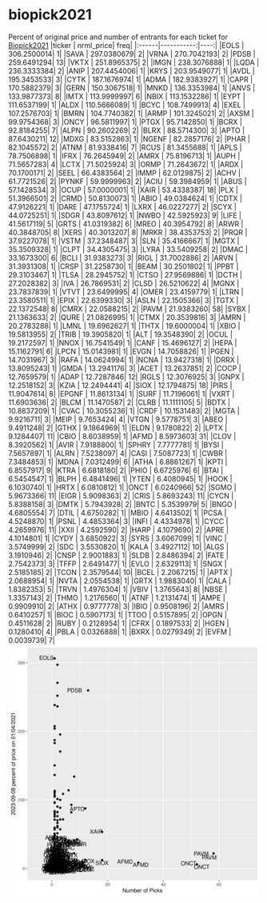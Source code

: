 # biopick2021
Percent of original price and number of entrants for each ticket for [Biopick2021](https://twitter.com/hashtag/Biopick2021)
|ticker |  nrml_price| freq|
|:------|-----------:|----:|
|EOLS   | 306.2500014|    1|
|SAVA   | 297.0380679|    2|
|VRNA   | 270.7042193|    2|
|PDSB   | 259.6491294|   13|
|VKTX   | 251.8965375|    2|
|IMGN   | 238.3076888|    1|
|LQDA   | 236.3333384|    2|
|ANIP   | 207.4454006|    1|
|KRYS   | 203.9549077|    1|
|AVDL   | 195.3453533|    3|
|CYTK   | 187.1676974|    1|
|ADMA   | 182.9383927|    1|
|CAPR   | 170.5882379|    3|
|GERN   | 150.3067518|    1|
|MNKD   | 136.3353984|    1|
|ANVS   | 133.9877373|    8|
|IMTX   | 113.9999997|    6|
|NBIX   | 113.1532286|    1|
|EYPT   | 111.6537199|    1|
|ALDX   | 110.5666089|    1|
|BCYC   | 108.7499913|    4|
|EXEL   | 107.2576703|    1|
|BMRN   | 104.7740382|    1|
|ARMP   | 101.3245021|    2|
|AXSM   |  99.9754368|    3|
|ONCY   |  96.5811997|    1|
|PTGX   |  95.7142850|    1|
|BCRX   |  92.8184255|    7|
|ALPN   |  90.2602269|    2|
|BLRX   |  88.5714300|    3|
|APTO   |  87.6430211|   12|
|MDXG   |  83.5152863|    1|
|NGENF  |  82.2857176|    2|
|PHAR   |  82.1045572|    2|
|ATNM   |  81.9338416|    7|
|RCUS   |  81.3455688|    1|
|APLS   |  78.7506898|    1|
|IFRX   |  76.2645949|    2|
|AMRX   |  75.8196713|    1|
|AUPH   |  71.5657283|    4|
|LCTX   |  71.5025924|    3|
|ORMP   |  71.2643672|    1|
|ARDX   |  70.1700171|    2|
|SEEL   |  66.4383564|    2|
|IMMP   |  62.0129875|    2|
|ACHV   |  61.7721526|    2|
|PYNKF  |  59.9999963|    2|
|ACIU   |  59.3984959|    1|
|ABUS   |  57.1428534|    3|
|OCUP   |  57.0000001|    1|
|XAIR   |  53.4338387|   18|
|PLX    |  51.3966501|    2|
|CRMD   |  50.8130073|    1|
|ABIO   |  49.0384624|    1|
|CDTX   |  47.9126221|    1|
|DARE   |  47.1755724|    1|
|LXRX   |  46.0227277|    2|
|SCYX   |  44.0725251|    1|
|SDGR   |  43.8097612|    1|
|NWBO   |  42.5925923|    9|
|LIFE   |  41.5617119|    5|
|GRTS   |  41.0319382|    6|
|MREO   |  40.3954792|    8|
|ARWR   |  40.3848705|    8|
|XERS   |  40.3013207|    8|
|MRKR   |  38.4353753|    2|
|PRQR   |  37.9227078|    1|
|VSTM   |  37.2348487|    3|
|SLN    |  35.4166667|    1|
|MGTX   |  35.3509328|    1|
|CLPT   |  34.4305475|    3|
|LYRA   |  33.5409258|    2|
|DMAC   |  33.1673300|    6|
|BCLI   |  31.9383273|    3|
|RIGL   |  31.7002886|    2|
|ARVN   |  31.3931308|    1|
|CRSP   |  31.2258730|    1|
|BEAM   |  30.2501802|    1|
|PPBT   |  29.3103467|    1|
|TLSA   |  28.2945752|    1|
|CTSO   |  27.9569886|    1|
|DCTH   |  27.2028382|    3|
|IVA    |  26.7869531|    2|
|CLSD   |  26.5210622|    4|
|MGNX   |  23.7837839|    1|
|VTVT   |  23.6499995|    4|
|OMER   |  23.4159779|    1|
|LTRN   |  23.3580511|    1|
|EPIX   |  22.6399330|    3|
|ASLN   |  22.1505366|    3|
|TGTX   |  22.1372548|    8|
|CMRX   |  22.0588215|    2|
|PAVM   |  21.9383260|   58|
|SYBX   |  21.1363633|    2|
|QURE   |  21.0826995|    1|
|CTMX   |  20.3539816|    3|
|AMRN   |  20.2783288|    1|
|LMNL   |  19.6962627|    1|
|THTX   |  19.6000004|    1|
|XBIO   |  19.5813955|    2|
|TRIB   |  19.3905820|    1|
|ALT    |  19.3548390|    2|
|OCUL   |  19.2172597|    1|
|NNOX   |  16.7541549|    1|
|CANF   |  15.4696127|    2|
|HEPA   |  15.1162791|    6|
|LPCN   |  15.0143981|    1|
|EVGN   |  14.7058826|    1|
|PGEN   |  14.7031967|    3|
|RAFA   |  14.0624994|    1|
|NCNA   |  13.9427318|    1|
|DRRX   |  13.8095243|    1|
|GMDA   |  13.2941176|    3|
|ACET   |  13.2637851|    2|
|COCP   |  12.7659579|    1|
|ADAP   |  12.7287846|   12|
|RGLS   |  12.3076925|    3|
|GNPX   |  12.2518152|    3|
|KZIA   |  12.2494441|    4|
|SIOX   |  12.1794875|   18|
|PIRS   |  11.9047614|    8|
|EPGNF  |  11.8613134|    1|
|SURF   |  11.7196061|    1|
|VXRT   |  11.6903636|    2|
|BLCM   |  11.1470587|    2|
|CLRB   |  11.1111105|    5|
|BDTX   |  10.8837209|    1|
|CVAC   |  10.3055236|    1|
|CRDF   |  10.1531483|    2|
|MGTA   |   9.9216711|    3|
|MEIP   |   9.7653424|    4|
|VTGN   |   9.5778751|    3|
|ABEO   |   9.4911248|    2|
|GTHX   |   9.1864969|    1|
|ELDN   |   9.1780822|    2|
|LPTX   |   9.1284407|   11|
|CBIO   |   8.6038959|    1|
|AFMD   |   8.5973603|   31|
|CLOV   |   8.3920562|    1|
|AVIR   |   7.9188800|    1|
|SPHRY  |   7.7777781|    1|
|BYSI   |   7.5657897|    1|
|ALRN   |   7.5238097|    4|
|CASI   |   7.5087723|    1|
|CWBR   |   7.3484853|    1|
|MDNA   |   7.0312499|    6|
|ATHA   |   6.8861267|    1|
|KPTI   |   6.8557917|    9|
|KTRA   |   6.6818180|    2|
|PHIO   |   6.6725976|    6|
|BTAI   |   6.5454547|    1|
|BLPH   |   6.4841496|    1|
|YTEN   |   6.4080945|    1|
|HOOK   |   6.1030740|    1|
|HRTX   |   6.0810812|    1|
|ONCT   |   6.0240966|   52|
|SGMO   |   5.9673366|   11|
|EIGR   |   5.9098363|    2|
|CRIS   |   5.8693243|   11|
|CYCN   |   5.8388158|    3|
|DMTK   |   5.7943928|    2|
|BNTC   |   5.3539979|    5|
|BNGO   |   4.6805554|    7|
|DTIL   |   4.6750282|    1|
|MBIO   |   4.6413502|    1|
|PCSA   |   4.5248870|    1|
|PSNL   |   4.4853364|    3|
|INFI   |   4.4334978|    1|
|CYCC   |   4.2659976|   11|
|XXII   |   4.2592590|    2|
|HARP   |   4.1079690|    2|
|APRE   |   4.1014801|    1|
|CYDY   |   3.6850922|    3|
|SYRS   |   3.6067099|    1|
|VINC   |   3.5749999|    2|
|SDC    |   3.5530820|    1|
|KALA   |   3.4927112|   10|
|ALGS   |   3.1910946|    2|
|CNSP   |   2.9001883|    1|
|SLDB   |   2.8486394|    2|
|FATE   |   2.7542373|    3|
|TFFP   |   2.6491477|    1|
|EVLO   |   2.6329113|    1|
|SNGX   |   2.5185185|    2|
|TCON   |   2.3579544|   10|
|BCEL   |   2.2067215|    1|
|APTX   |   2.0688954|    1|
|NVTA   |   2.0554538|    1|
|GRTX   |   1.9883040|    1|
|CALA   |   1.8382353|    5|
|TRVN   |   1.4976304|    1|
|VBIV   |   1.3765643|    8|
|NBSE   |   1.3357143|    2|
|THMO   |   1.2176560|    1|
|ATNF   |   1.2131474|    1|
|AMPE   |   0.9909910|    2|
|ATHX   |   0.9777778|    3|
|IBIO   |   0.9508196|    2|
|AMRS   |   0.6410257|    1|
|BIOC   |   0.5907173|    1|
|TTOO   |   0.5157895|    2|
|OPGN   |   0.4511628|    2|
|RUBY   |   0.2128954|    1|
|CFRX   |   0.1897533|    2|
|HGEN   |   0.1280410|    4|
|PBLA   |   0.0326888|    1|
|BXRX   |   0.0279349|    2|
|EVFM   |   0.0039739|    7|
![retvspicks](biopicks.png?raw=true)
